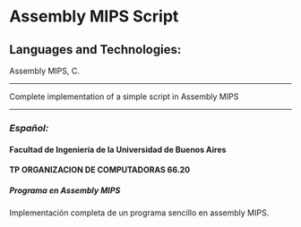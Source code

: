# Assembly MIPS Script
## Languages and Technologies: 
Assembly MIPS, C.

---
Complete implementation of a simple script in Assembly MIPS

---
### *Español:* 

#### Facultad de Ingeniería de la Universidad de Buenos Aires
#### TP ORGANIZACION DE COMPUTADORAS 66.20

##### Programa en Assembly MIPS

Implementación completa de un programa sencillo en assembly MIPS.
